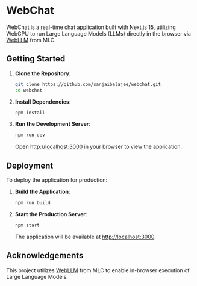 
# WebChat

WebChat is a real-time chat application built with Next.js 15, utilizing WebGPU to run Large Language Models (LLMs) directly in the browser via [WebLLM](https://github.com/mlc-ai/web-llm) from MLC.

## Getting Started

1. **Clone the Repository**:

   ```bash
   git clone https://github.com/sanjaibalajee/webchat.git
   cd webchat
   ```

2. **Install Dependencies**:

   ```bash
   npm install
   ```

3. **Run the Development Server**:

   ```bash
   npm run dev
   ```

   Open [http://localhost:3000](http://localhost:3000) in your browser to view the application.

## Deployment

To deploy the application for production:

1. **Build the Application**:

   ```bash
   npm run build
   ```

2. **Start the Production Server**:

   ```bash
   npm start
   ```

   The application will be available at [http://localhost:3000](http://localhost:3000).

## Acknowledgements

This project utilizes [WebLLM](https://github.com/mlc-ai/web-llm) from MLC to enable in-browser execution of Large Language Models.
